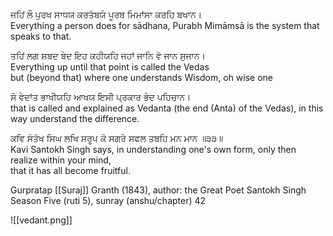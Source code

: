 ਜਹਿਂ ਲੌ ਪੁਰਖ ਸਾਧਯ ਕਰਤੱਬਯੰ ਪੂਰਬ ਮਿਮਾਂਸਾ ਕਰਹਿ ਬਖਾਨ।  
Everything a person does for sādhana, Purabh Mimāmsā is the system that speaks to that.  
  
ਤਹਿਂ ਲਗ ਸ਼ਬਦ ਬੇਦ ਇਹ ਕਹੀਯਹਿ ਜਹਾਂ ਜਾਨਿ ਵੋ ਜਾਨ ਸੁਜਾਨ।  
Everything up until that point is called the Vedas  
but (beyond that) where one understands Wisdom, oh wise one  
  
ਸੋ ਵੇਦਾਂਤ ਭਾਖੀਯਹਿ ਆਖਯ ਇਸੀ ਪ੍ਰਕਾਰ ਭੇਦ ਪਹਿਚਾਨ।  
that is called and explained as Vedanta (the end (Anta) of the Vedas), in this way understand the difference.  
  
ਕਵਿ ਸੰਤੋਖ ਸਿਘ ਲਖਿ ਸਰੂਪ ਕੋ ਸਗਰੇ ਸਫਲ ਤਬਹਿ ਮਨ ਮਾਨ ॥੩੩॥  
Kavi Santokh Singh says, in understanding one's own form, only then realize within your mind,  
that it has all become fruitful.  
  
Gurpratap [[Suraj]] Granth (1843), author: the Great Poet Santokh Singh  
Season Five (ruti 5), sunray (anshu/chapter) 42

![[vedant.png]]